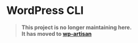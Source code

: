 # WordPress CLI

> **This project is no longer maintaining here.**<br />
> **It has moved to [wp-artisan](https://github.com/kodeflex/wp-artisan)**
